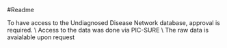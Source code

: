 #Readme

To have access to the Undiagnosed Disease Network database, approval is required. \\
Access to the data was done via PIC-SURE \\
The raw data is avaialable upon request
